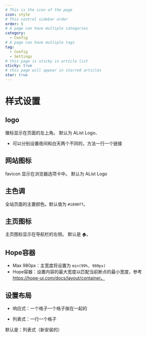 ```yaml
---
# This is the icon of the page
icon: style
# This control sidebar order
order: 5
# A page can have multiple categories
category:
  - Config
# A page can have multiple tags
tag:
  - Config
  - Settings
# this page is sticky in article list
sticky: true
# this page will appear in starred articles
star: true
---
```


# 样式设置

## logo

徽标显示在页面的左上角。 默认为 AList Logo、

- 可以分别设置夜间和白天两个不同的，方法一行一个链接

## 网站图标

favicon 显示在浏览器选项卡中。 默认为 AList Logo

## 主色调

全站页面的主要颜色。默认值为 `#1890ff`。

## 主页图标

主页图标显示在导航栏的左侧。 默认是 `🏠`。

## Hope容器

- Max 980px：主宽度将设置为 `min(99%, 980px)`
- Hope容器：设置内容的最大宽度以匹配当前断点的最小宽度，参考 https://hope-ui.com/docs/layout/container。

## 设置布局

- 响应式：一个格子一个格子挨在一起的

- 列表式：一行一个格子

默认是：列表式（新安装的）